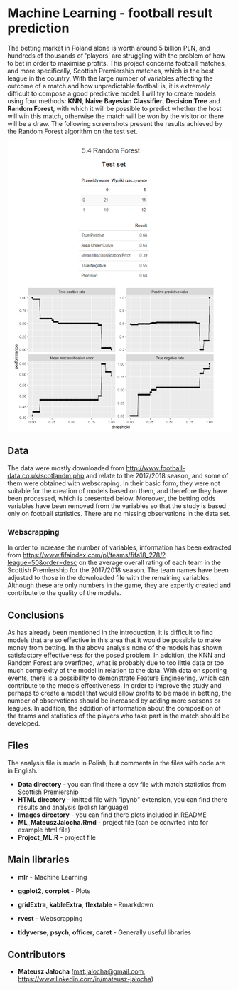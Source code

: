 # Machine Learning - football result prediction

The betting market in Poland alone is worth around 5 billion PLN, and hundreds of thousands of 'players' are struggling with the problem of how to bet in order to maximise profits. This project concerns football matches, and more specifically, Scottish Premiership matches, which is the best league in the country. With the large number of variables affecting the outcome of a match and how unpredictable football is, it is extremely difficult to compose a good predictive model. I will try to create models using four methods: **KNN**, **Naive Bayesian Classifier**, **Decision Tree** and **Random Forest**, with which it will be possible to predict whether the host will win this match, otherwise the match will be won by the visitor or there will be a draw. The following screenshots present the results achieved by the Random Forest algorithm on the test set.

<p align="center">
<img align = "center" src ="Images/ML_randomForest2.png" /> <img align = "center" src ="Images/ML_randomForest.png" />
</p>


## Data

The data were mostly downloaded from http://www.football-data.co.uk/scotlandm.php and relate to the 2017/2018 season, and some of them were obtained with webscraping. In their basic form, they were not suitable for the creation of models based on them, and therefore they have been processed, which is presented below. Moreover, the betting odds variables have been removed from the variables so that the study is based only on football statistics. There are no missing observations in the data set.

### Webscrapping 

In order to increase the number of variables, information has been extracted from https://www.fifaindex.com/pl/teams/fifa18_278/?league=50&order=desc on the average overall rating of each team in the Scottish Premiership for the 2017/2018 season. The team names have been adjusted to those in the downloaded file with the remaining variables. Although these are only numbers in the game, they are expertly created and contribute to the quality of the models.

## Conclusions

As has already been mentioned in the introduction, it is difficult to find models that are so effective in this area that it would be possible to make money from betting. In the above analysis none of the models has shown satisfactory effectiveness for the posed problem. In addition, the KNN and Random Forest are overfitted, what is probably due to too little data or too much complexity of the model in relation to the data. With data on sporting events, there is a possibility to demonstrate Feature Engineering, which can contribute to the models effectiveness. In order to improve the study and perhaps to create a model that would allow profits to be made in betting, the number of observations should be increased by adding more seasons or leagues. In addition, the addition of information about the composition of the teams and statistics of the players who take part in the match should be developed.

## Files

The analysis file is made in Polish, but comments in the files with code are in English.

- **Data directory** - you can find there a csv file with match statistics from Scottish Premiership
- **HTML directory** - knitted file with "ipynb" extension, you can find there results and analysis (polish language)
- **Images directory** - you can find there plots included in README
- **ML_MateuszJalocha.Rmd** - project file (can be convrted into for example html file)
- **Project_ML.R** - project file

## Main libraries

- **mlr** - Machine Learning

- **ggplot2**, **corrplot** - Plots

- **gridExtra**, **kableExtra**, **flextable** - Rmarkdown

- **rvest** - Webscrapping

- **tidyverse**, **psych**, **officer**, **caret** - Generally useful libraries

## Contributors

- **Mateusz Jałocha** (mat.jalocha@gmail.com, https://www.linkedin.com/in/mateusz-jałocha)

